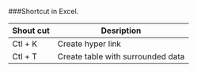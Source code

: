 ###Shortcut in Excel.

Shout cut       | Desription
------------    | ---------------
Ctl + K         | Create hyper link  
Ctl + T         | Create table with surrounded data  
